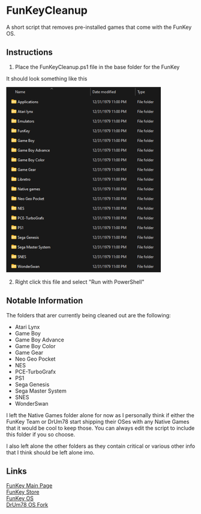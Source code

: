 # FunKeyCleanup

 A short script that removes pre-installed games that come with the FunKey OS.

 ## Instructions

 1. Place the FunKeyCleanup.ps1 file in the base folder for the FunKey

 It should look something like this

 ![](.\Images\FunKeyRootFolder.png)

 2. Right click this file and select "Run with PowerShell"

 ## Notable Information

 The folders that arer currently being cleaned out are the following:

 - Atari Lynx
 - Game Boy
 - Game Boy Advance
 - Game Boy Color
 - Game Gear
 - Neo Geo Pocket
 - NES
 - PCE-TurboGrafx
 - PS1
 - Sega Genesis
 - Sega Master System
 - SNES
 - WonderSwan

 I left the Native Games folder alone for now as I personally think if either the FunKey Team or DrUm78 start shipping their OSes with any Native Games that it would be cool to keep those. You can always edit the script to include this folder if you so choose.

 I also left alone the other folders as they contain critical or various other info that I think should be left alone imo.

 ## Links

 [FunKey Main Page](https://www.funkey-project.com/)  
 [FunKey Store](https://funkey-project.myshopify.com/collections/frontpage)  
 [FunKey OS](https://github.com/FunKey-Project/FunKey-OS)  
 [DrUm78 OS Fork](https://github.com/DrUm78/FunKey-OS/releases)  
